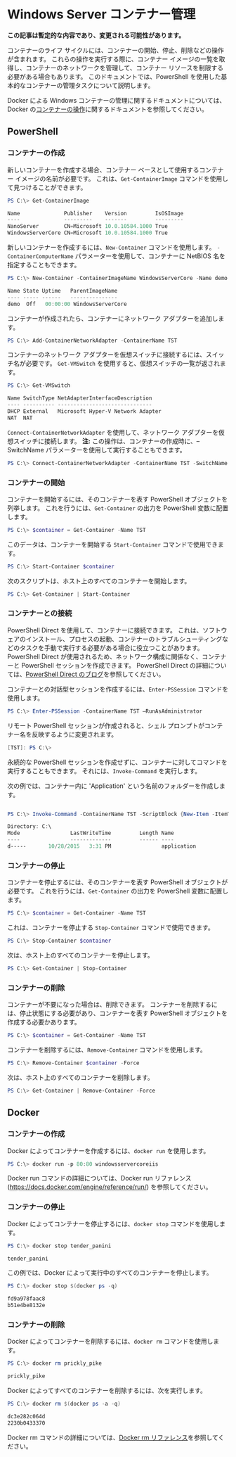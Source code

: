 # Windows Server コンテナー管理

**この記事は暫定的な内容であり、変更される可能性があります。**

コンテナーのライフ サイクルには、コンテナーの開始、停止、削除などの操作が含まれます。 これらの操作を実行する際に、コンテナー イメージの一覧を取得し、コンテナーのネットワークを管理して、コンテナー リソースを制限する必要がある場合もあります。 このドキュメントでは、PowerShell を使用した基本的なコンテナーの管理タスクについて説明します。

Docker による Windows コンテナーの管理に関するドキュメントについては、Docker の[コンテナーの操作](https://docs.docker.com/userguide/usingdocker/)に関するドキュメントを参照してください。

## PowerShell

### コンテナーの作成

新しいコンテナーを作成する場合、コンテナー ベースとして使用するコンテナー イメージの名前が必要です。 これは、`Get-ContainerImage` コマンドを使用して見つけることができます。

```powershell
PS C:\> Get-ContainerImage

Name              Publisher    Version         IsOSImage
----              ---------    -------         ---------
NanoServer        CN=Microsoft 10.0.10584.1000 True
WindowsServerCore CN=Microsoft 10.0.10584.1000 True
```

新しいコンテナーを作成するには、`New-Container` コマンドを使用します。 `- ContainerComputerName` パラメーターを使用して、コンテナーに NetBIOS 名を指定することもできます。

```powershell
PS C:\> New-Container -ContainerImageName WindowsServerCore -Name demo -ContainerComputerName demo

Name State Uptime   ParentImageName
---- ----- ------   ---------------
demo  Off   00:00:00 WindowsServerCore
```

コンテナーが作成されたら、コンテナーにネットワーク アダプターを追加します。

```powershell
PS C:\> Add-ContainerNetworkAdapter -ContainerName TST
```

コンテナーのネットワーク アダプターを仮想スイッチに接続するには、スイッチ名が必要です。 `Get-VMSwitch` を使用すると、仮想スイッチの一覧が返されます。

```powershell
PS C:\> Get-VMSwitch

Name SwitchType NetAdapterInterfaceDescription
---- ---------- ------------------------------
DHCP External   Microsoft Hyper-V Network Adapter
NAT  NAT
```

`Connect-ContainerNetworkAdapter` を使用して、ネットワーク アダプターを仮想スイッチに接続します。 **注:** この操作は、コンテナーの作成時に、–SwitchName パラメーターを使用して実行することもできます。

```powershell
PS C:\> Connect-ContainerNetworkAdapter -ContainerName TST -SwitchName NAT
```

### コンテナーの開始

コンテナーを開始するには、そのコンテナーを表す PowerShell オブジェクトを列挙します。 これを行うには、`Get-Container` の出力を PowerShell 変数に配置します。

```powershell
PS C:\> $container = Get-Container -Name TST
```

このデータは、コンテナーを開始する `Start-Container` コマンドで使用できます。

```powershell
PS C:\> Start-Container $container
```

次のスクリプトは、ホスト上のすべてのコンテナーを開始します。

```powershell
PS C:\> Get-Container | Start-Container
```

### コンテナーとの接続

PowerShell Direct を使用して、コンテナーに接続できます。 これは、ソフトウェアのインストール、プロセスの起動、コンテナーのトラブルシューティングなどのタスクを手動で実行する必要がある場合に役立つことがあります。 PowerShell Direct が使用されるため、ネットワーク構成に関係なく、コンテナーと PowerShell セッションを作成できます。 PowerShell Direct の詳細については、[PowerShell Direct のブログ](http://blogs.technet.com/b/virtualization/archive/2015/05/14/powershell-direct-running-powershell-inside-a-virtual-machine-from-the-hyper-v-host.aspx)を参照してください。

コンテナーとの対話型セッションを作成するには、`Enter-PSSession` コマンドを使用します。

 ```powershell
PS C:\> Enter-PSSession -ContainerName TST –RunAsAdministrator
 ```

リモート PowerShell セッションが作成されると、シェル プロンプトがコンテナー名を反映するように変更されます。

```powershell
[TST]: PS C:\>
```

永続的な PowerShell セッションを作成せずに、コンテナーに対してコマンドを実行することもできます。 それには、`Invoke-Command` を実行します。

次の例では、コンテナー内に 'Application' という名前のフォルダーを作成します。

```powershell

PS C:\> Invoke-Command -ContainerName TST -ScriptBlock {New-Item -ItemType Directory -Path c:\application }

Directory: C:\
Mode                LastWriteTime         Length Name                                                 PSComputerName
----                -------------         ------ ----                                                 --------------
d-----       10/28/2015   3:31 PM                application                                          TST
```

### コンテナーの停止

コンテナーを停止するには、そのコンテナーを表す PowerShell オブジェクトが必要です。 これを行うには、`Get-Container` の出力を PowerShell 変数に配置します。

```powershell
PS C:\> $container = Get-Container -Name TST
```

これは、コンテナーを停止する `Stop-Container` コマンドで使用できます。

```powershell
PS C:\> Stop-Container $container
```

次は、ホスト上のすべてのコンテナーを停止します。

```powershell
PS C:\> Get-Container | Stop-Container
```

### コンテナーの削除

コンテナーが不要になった場合は、削除できます。 コンテナーを削除するには、停止状態にする必要があり、コンテナーを表す PowerShell オブジェクトを作成する必要かあります。

```powershell
PS C:\> $container = Get-Container -Name TST
```

コンテナーを削除するには、`Remove-Container` コマンドを使用します。

```powershell
PS C:\> Remove-Container $container -Force
```

次は、ホスト上のすべてのコンテナーを削除します。

```powershell
PS C:\> Get-Container | Remove-Container -Force
```

## Docker

### コンテナーの作成

Docker によってコンテナーを作成するには、`docker run` を使用します。

```powershell
PS C:\> docker run -p 80:80 windowsservercoreiis
```

Docker run コマンドの詳細については、Docker run リファレンス (https://docs.docker.com/engine/reference/run/) を参照してください。

### コンテナーの停止

Docker によってコンテナーを停止するには、`docker stop` コマンドを使用します。

```powershell
PS C:\> docker stop tender_panini

tender_panini
```

この例では、Docker によって実行中のすべてのコンテナーを停止します。

```powershell
PS C:\> docker stop $(docker ps -q)

fd9a978faac8
b51e4be8132e
```

### コンテナーの削除

Docker によってコンテナーを削除するには、`docker rm` コマンドを使用します。

```powershell
PS C:\> docker rm prickly_pike

prickly_pike
```

Docker によってすべてのコンテナーを削除するには、次を実行します。

```powershell
PS C:\> docker rm $(docker ps -a -q)

dc3e282c064d
2230b0433370
```

Docker rm コマンドの詳細については、[Docker rm リファレンス](https://docs.docker.com/engine/reference/commandline/rm/)を参照してください。




<!--HONumber=Feb16_HO1-->
